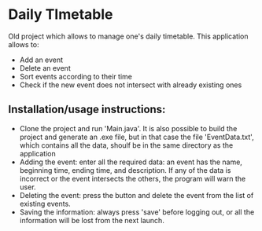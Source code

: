 # Daily TImetable
Old project which allows to manage one's daily timetable.
This application allows to:
 - Add an event
 - Delete an event
 - Sort events according to their time
 - Check if the new event does not intersect with already existing ones
 
 ## Installation/usage instructions:
 - Clone the project and run 'Main.java'. It is also possible to build the project and generate an .exe file, but in that case the file 'EventData.txt', which contains all the data, shoulf be in the same directory as the application
- Adding the event: enter all the required data: an event has the name, beginning time, ending time, and description. If any of the data is incorrect or the event intersects the others, the program will warn the user.
- Deleting the event: press the button and delete the event from the list of existing events.
- Saving the information: always press 'save' before logging out, or all the information will be lost from the next launch.

